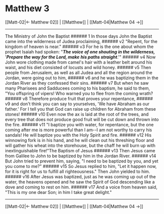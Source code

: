 # Matthew 3

[[Matt-02|← Matthew 02]] | [[Matthew]] | [[Matt-04|Matthew 04 →]]
***

The Ministry of John the Baptist ###### 1 In those days John the Baptist came into the wilderness of Judea proclaiming, ###### v2 "Repent, for the kingdom of heaven is near." ###### v3 For he is the one about whom the prophet Isaiah had spoken: "**_The voice_** **_of one shouting in the wilderness,_** '**_Prepare the way for the Lord, make_** **_his paths straight_**.'" ###### v4 Now John wore clothing made from camel's hair with a leather belt around his waist, and his diet consisted of locusts and wild honey. ###### v5 Then people from Jerusalem, as well as all Judea and all the region around the Jordan, were going out to him, ###### v6 and he was baptizing them in the Jordan River as they confessed their sins. ###### v7 But when he saw many Pharisees and Sadducees coming to his baptism, he said to them, "You offspring of vipers! Who warned you to flee from the coming wrath? ###### v8 Therefore produce fruit that proves your repentance, ###### v9 and don't think you can say to yourselves, 'We have Abraham as our father.' For I tell you that God can raise up children for Abraham from these stones! ###### v10 Even now the ax is laid at the root of the trees, and every tree that does not produce good fruit will be cut down and thrown into the fire. ###### v11 "I baptize you with water, for repentance, but the one coming after me is more powerful than I am--I am not worthy to carry his sandals! He will baptize you with the Holy Spirit and fire. ###### v12 His winnowing fork is in his hand, and he will clean out his threshing floor and will gather his wheat into the storehouse, but the chaff he will burn up with inextinguishable fire!"The Baptism of Jesus ###### v13 Then Jesus came from Galilee to John to be baptized by him in the Jordan River. ###### v14 But John tried to prevent him, saying, "I need to be baptized by you, and yet you come to me?" ###### v15 So Jesus replied to him, "Let it happen now, for it is right for us to fulfill all righteousness." Then John yielded to him. ###### v16 After Jesus was baptized, just as he was coming up out of the water, the heavens opened and he saw the Spirit of God descending like a dove and coming to rest on him. ###### v17 And a voice from heaven said, "This is my one dear Son; in him I take great delight."

***
[[Matt-02|← Matthew 02]] | [[Matthew]] | [[Matt-04|Matthew 04 →]]

